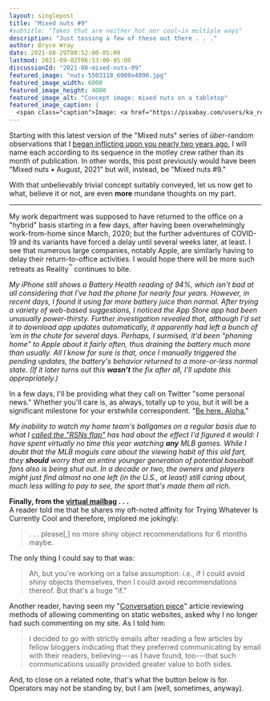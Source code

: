 ```yaml
---
layout: singlepost
title: "Mixed nuts #9"
#subtitle: "Takes that are neither hot nor cool—in multiple ways"
description: "Just tossing a few of these out there . . ."
author: Bryce Wray
date: 2021-08-29T08:52:00-05:00
lastmod: 2021-09-02T06:53:00-05:00
discussionId: "2021-08-mixed-nuts-09"
featured_image: "nuts-5503118_6000x4000.jpg"
featured_image_width: 6000
featured_image_height: 4000
featured_image_alt: "Concept image: mixed nuts on a tabletop"
featured_image_caption: |
  <span class="caption">Image: <a href="https://pixabay.com/users/ka_re-14461006/?utm_source=link-attribution&amp;utm_medium=referral&amp;utm_campaign=image&amp;utm_content=5503118">Kai Reschke</a>; <a href="https://pixabay.com/?utm_source=link-attribution&amp;utm_medium=referral&amp;utm_campaign=image&amp;utm_content=5503118">Pixabay</a></span>
---
```


Starting with this latest version of the "Mixed nuts" series of *über*-random observations that I [began inflicting upon you nearly two years ago](/posts/2019/11/mixed-nuts-2019-11/), I will name each according to its sequence in the motley crew rather than its month of publication. In other words, this post previously would have been "Mixed nuts • August, 2021" but will, instead, be "Mixed nuts #9."

With that unbelievably trivial concept suitably conveyed, let us now get to what, believe it or not, are even **more** mundane thoughts on my part.

---

My work department was supposed to have returned to the office on a "hybrid" basis starting in a few days, after having been overwhelmingly work-from-home since March, 2020; but the further adventures of COVID-19 and its variants have forced a delay until several weeks later, at least. I see that numerous large companies, notably Apple, are similarly having to delay their return-to-office activities. I would hope there will be more such retreats as Reality<sup>™</sup> continues to bite.

*My iPhone still shows a Battery Health reading of 94%, which isn't bad at all considering that I've had the phone for nearly four years. However, in recent days, I found it using far more battery juice than normal. After trying a variety of web-based suggestions, I noticed the App Store app had been unusually power-thirsty. Further investigation revealed that, although I'd set it to download app updates automatically, it apparently had left a bunch of ’em in the chute for several days. Perhaps, I surmised, it'd been "phoning home" to Apple about it fairly often, thus draining the battery much more than usually. All I know for sure is that, once I manually triggered the pending updates, the battery's behavior returned to a more-or-less normal state. (If it later turns out this **wasn't** the fix after all, I'll update this appropriately.)*

In a few days, I'll be providing what they call on Twitter "some personal news." Whether you'll care is, as always, totally up to you, but it will be a significant milestone for your erstwhile correspondent. "[Be here. Aloha.](https://en.wikipedia.org/wiki/Hawaii_Five-O_(1968_TV_series)#Credits)"

*My inability to watch my home team's ballgames on a regular basis due to what I [called the "RSNs flap"](/posts/2020/02/youtube-tv-rsns-flap/) has had about the effect I'd figured it would: I have spent virtually no time this year watching **any** MLB games. While I doubt that the MLB moguls care about the viewing habit of this old fart, they **should** worry that an entire younger generation of potential baseball fans also is being shut out. In a decade or two, the owners and players might just find almost no one left (in the U.S., at least) still caring about, much less willing to pay to see, the sport that's made them all rich.*

**Finally, from the [virtual mailbag](/contact)&nbsp;.&nbsp;.&nbsp;.**\
A reader told me that he shares my oft-noted affinity for Trying Whatever Is Currently Cool and therefore, implored me jokingly:

> . . . please[,] no more shiny object recommendations for 6 months maybe.

The only thing I could say to that was:

> Ah, but you're working on a false assumption: *i.e.*, if I could avoid shiny objects themselves, then I could avoid recommendations thereof. But that's a huge "if."

Another reader, having seen my "[Conversation piece](/posts/2020/10/conversation-piece/)" article reviewing methods of allowing commenting on static websites, asked why I no longer had such commenting on my site. As I told him:

> I decided to go with strictly emails after reading a few articles by fellow bloggers indicating that they preferred communicating by email with their readers, believing---as I have found, too---that such communications usually provided greater value to both sides.

And, to close on a related note, that's what the button below is for. Operators may not be standing by, but I am (well, sometimes, anyway).
